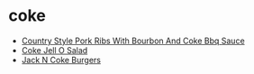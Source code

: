 # coke

 * [Country Style Pork Ribs With Bourbon And Coke Bbq Sauce](index/c/country-style-pork-ribs-with-bourbon-and-coke-bbq-sauce.json)
 * [Coke Jell O Salad](index/c/coke-jell-o-salad.json)
 * [Jack N Coke Burgers](index/j/jack-n-coke-burgers.json)
